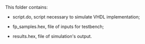 This folder contains:

- script.do, script necessary to simulate VHDL implementation;

- fp_samples.hex, file of inputs for testbench;

- results.hex, file of simulation's output.